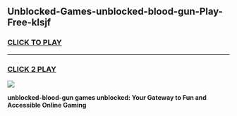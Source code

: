 
## Unblocked-Games-unblocked-blood-gun-Play-Free-klsjf
<h3>
<a href="https://premium76.site?title=unblocked-blood-gun&ref=18A1">CLICK TO PLAY</a></h3>
<hr>

<h3>
<a href="https://premium76.site?title=unblocked-blood-gun&ref=18A1">CLICK 2 PLAY</a>
  
</h3>

<a href="https://premium76.site?title=unblocked-blood-gun&ref=18A1"><img src="https://clearcache.store/games.png"></a>


**unblocked-blood-gun games unblocked: Your Gateway to Fun and Accessible Online Gaming**
